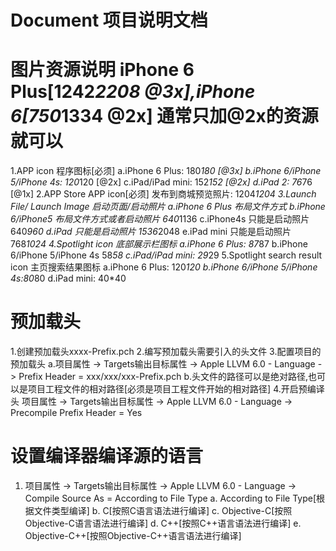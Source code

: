 # Document 项目说明文档


# 图片资源说明 iPhone 6 Plus[1242*2208 @3x],iPhone 6[750*1334 @2x] 通常只加@2x的资源就可以
1.APP icon 程序图标[必须]
    a.iPhone 6 Plus: 180*180 [@3x]
    b.iPhone 6/iPhone 5/iPhone 4s: 120*120 [@2x]
    c.iPad/iPad mini: 152*152 [@2x]
    d.iPad 2: 76*76 [@1x]
2.APP Store APP icon[必须] 发布到商城预览照片: 1204*1204
3.Launch File/ Launch Image 启动页面/启动照片
    a.iPhone 6 Plus 布局文件方式
    b.iPhone 6/iPhone5 布局文件方式或者启动照片 640*1136
    c.iPhone4s 只能是启动照片 640*960
    d.iPad 只能是启动照片 1536*2048
    e.iPad mini 只能是启动照片 768*1024
4.Spotlight icon 底部展示栏图标
    a.iPhone 6 Plus: 87*87
    b.iPhone 6/iPhone 5/iPhone 4s 58*58
    c.iPad/iPad mini: 29*29
5.Spotlight search result icon 主页搜索结果图标
    a.iPhone 6 Plus: 120*120
    b.iPhone 6/iPhone 5/iPhone 4s:80*80
    d.iPad mini: 40*40


# 预加载头
1.创建预加载头xxxx-Prefix.pch
2.编写预加载头需要引入的头文件
3.配置项目的预加载头
    a.项目属性 -> Targets输出目标属性 -> Apple LLVM 6.0 - Language -> Prefix Header = xxx/xxx/xxx-Prefix.pch
    b.头文件的路径可以是绝对路径,也可以是项目工程文件的相对路径[必须是项目工程文件开始的相对路径]
4.开启预编译头 项目属性 -> Targets输出目标属性 -> Apple LLVM 6.0 - Language -> Precompile Prefix Header = Yes

# 设置编译器编译源的语言 
1. 项目属性 -> Targets输出目标属性 -> Apple LLVM 6.0 - Language -> Compile Source As = According to File Type
    a. According to File Type[根据文件类型编译]
    b. C[按照C语言语法进行编译]
    c. Objective-C[按照Objective-C语言语法进行编译]
    d. C++[按照C++语言语法进行编译]
    e. Objective-C++[按照Objective-C++语言语法进行编译]
